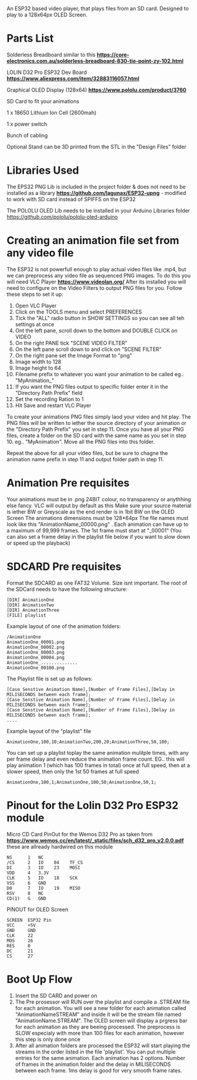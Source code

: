 An ESP32 based video player, that plays files from an SD card. Designed to play to a 128x64px OLED Screen.

# Parts List

Solderless Breadboard similar to this **https://core-electronics.com.au/solderless-breadboard-830-tie-point-zy-102.html**

LOLIN D32 Pro ESP32 Dev Board **https://www.aliexpress.com/item/32883116057.html**

Graphical OLED Display (128x64)  **https://www.pololu.com/product/3760**

SD Card to fit your animations

1 x 18650 Lithium Ion Cell (2600mah)

1 x power switch

Bunch of cabling

Optional Stand can be 3D printed from the STL in the "Design Files" folder


# Libraries Used

The EPS32 PNG Lib is included in the project folder & does not need to be installed as a library **https://github.com/lagunax/ESP32-upng** - modified to work with SD card instead of SPIFFS on the ESP32

The POLOLU OLED Lib needs to be installed in your Arduino Libraries folder https://github.com/pololu/pololu-oled-arduino

# Creating an animation file set from any video file

The ESP32 is not powerfull enough to play actual video files like .mp4, but we can preprocess any video file as sequenced PNG images. To do this you will need VLC Player **https://www.videolan.org/** After its installed you will need to configure on the Video Filters to output PNG files for you. Follow these steps to set it up:

1.  Open VLC Player
2.  Click on the TOOLS menu and select PREFERENCES
3.  Tick the "ALL" radio button in SHOW SETTINGS so you can see all teh settings at once
4.  Ont the left pane, scroll down to the bottom and DOUBLE CLICK on VIDEO
5.  On the right PANE tick "SCENE VIDEO FILTER"
6.  On the left pane scroll down to and click on "SCENE FILTER"
7.  On the right pane set the Image Format to "png"
8.  Image width to 128
9.  Image height to 64
10.  Filename prefix to whatever you want your animation to be called eg.. "MyAnimation_"
11.  If you want the PNG files output to specific folder enter it in the "Directory Path Prefix" field
12.  Set the recording Ration to 1
13.  Hit Save and restart VLC Player

To create your animations PNG files simply laod your video and hit play. The PNG files will be written to iether the source directory of your animation or the "Directory Path Prefix" you set in step 11. Once you have all your PNG files, create a folder on the SD card with the same name as you set in step 10. eg.. "MyAnimation". Move all the PNG files into this folder. 

Repeat the above for all your video files, but be sure to chagne the animation name prefix in step 11 and output folder path in step 11.

# Animation Pre requisites

Your animations must be in .png 24BIT colour, no transparency or anythhing else fancy. VLC will output by default as this
Make sure your source material is iether BW or Greyscale as the end render is in 1bit BW on the OLED Screen
The animations dimensions must be 128*64px 
The file names must look like this "AnimationName_00000.png" . Each animation can have up to a maximum of 99,999 frames.
The 1st frame must start at "_00001"
(You can also set a frame delay in the playlist file below if you want to slow down or speed up the playback)


# SDCARD Pre requisites

Format the SDCARD as one FAT32 Volume. Size isnt important. The root of the SDCard needs to have the following structure:

````
[DIR] AnimationOne
[DIR] AnimationTwo
[DIR] AnimationThree
[FILE] playlist
````

Example layout of one of the animation folders:

````
/AnimationOne
AnimationOne_00001.png
AnimationOne_00002.png
AnimationOne_00003.png
AnimationOne_00004.png
AnimationOne_..............
AnimationOne_00100.png
````

The Playlist file is set up as follows:
````
[Case Senstive Animation Name],[Number of Frame Files],[Delay in MILISECONDS between each frame];
[Case Senstive Animation Name],[Number of Frame Files],[Delay in MILISECONDS between each frame];
[Case Senstive Animation Name],[Number of Frame Files],[Delay in MILISECONDS between each frame];
....
````

Example layout of the "playlist" file

````
AnimationOne,100,10;AnimationTwo,200,20;AnimationThree,50,100;
````
You can set up a playlist toplay the same animation mulitple times, with any per frame delay and even reduce the animation frame count. EG.. this will play animation 1 (which has 100 frames in total) once at full speed, then at a slower speed, then only the 1st 50 frames at full speed

````
AnimationOne,100,1;AnimationOne,100,50;AnimationOne,50,1;
````

# Pinout for the Lolin D32 Pro ESP32 module

Micro CD Card PinOut for the Wemos D32 Pro as taken from  **https://www.wemos.cc/en/latest/_static/files/sch_d32_pro_v2.0.0.pdf** these are allready hardwired on this module

````
NS		1	NC
/CS		2	IO    04	TF_CS
DI		3	IO    23	MOSI
VDD		4	3.3V
CLK		5	IO    18	SCK
VSS		6	GND
D0		7	IO    19	MISO
RSV		8	NC
CD(1)	G	GND
````

PINOUT for OLED Screen

````
SCREEN  ESP32 Pin
VCC     +5V
GND     GND
CLK     22
MOS     26
RES     0
DC      21
CS      27
````

# Boot Up Flow

1.  Insert the SD CARD and power on
2.  The Pre prosessor will RUN over the playlist and compile a .STREAM file for each animation. You will see a new folder for each animation called "AnimationNameSTREAM" and inside it will be the stream file named "AnimationName.STREAM". The OLED screen will display a prgress bar for each animation as they are beeing processed. The preprocess is SLOW especialy with more than 100 files for each animation, however this step is only done once
3.  After all animation folders are processed the ESP32 will start playing the streams in the order listed in the file 'playlist'. You can put multiple entries for the same animation. Each animation has 2 options. Number of frames in the animation folder and the delay in MILISECONDS between each frame. 1ms delay is good for very smooth frame rates.

